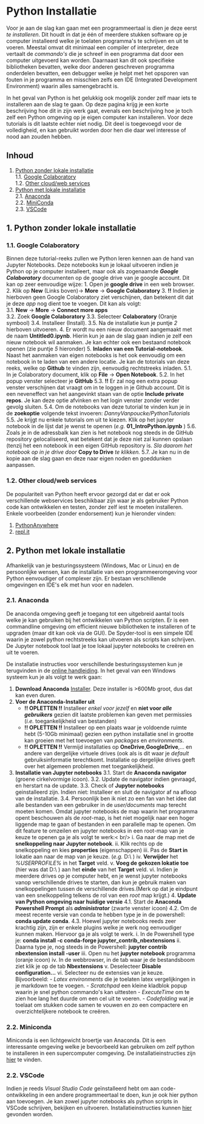 # Python Installatie
Voor je aan de slag kan gaan met een programmeertaal is dien je deze eerst *te installeren*.
Dit houdt in dat je één of meerdere stukken software op je computer installeerd welke je toelaten
programma's te schrijven en uit te voeren. Meestal omvat dit minimaal een compiler of interpreter, deze
vertaalt de *commando's* die je schreef in een programma dat door een computer uitgevoerd kan 
worden. Daarnaast kan dit ook specifieke bibliotheken bevatten, welke door anderen geschreven 
programma onderdelen bevatten, een debugger welke je helpt met het opsporen van fouten in je
programma en misschien zelfs een IDE (Integrated Development Environment) waarin alles samengebracht is.

In het geval van Python is het gelukkig ook mogelijk zonder zelf maar iets te installeren 
aan de slag te gaan. Op deze pagina krijg je een korte beschrijving hoe dit in zijn werk gaat,
evenals een beschrijving hoe je toch zelf een Python omgeving op je eigen computer kan installeren.
Voor deze tutorials is dit laatste echter niet nodig. Dit deel is toegevoegd voor de 
volledigheid, en kan gebruikt worden door hen die daar wel interesse of nood aan zouden hebben.

## Inhoud
1. [Python zonder lokale installatie](#python-zonder-lokale-installatie)  
    1.1. [Google Colaboratory](00_PythonInstallatie.md#Colab)  
	1.2. [Other cloud/web services](00_PythonInstallatie.md#WebService)  
2. [Python met lokale installatie](00_PythonInstallatie.md#NoInstall)  
    2.1. [Anaconda](00_PythonInstallatie.md#Anaconda)  
    2.2. [MiniConda](00_PythonInstallatie.md#Miniconda)  
    2.3. [VSCode](#vscode)  


##  <a id='NoInstall'></a> 1. Python zonder lokale installatie

###  <a id='Colab'></a> 1.1. Google Colaboratory
Binnen deze tutorial-reeks zullen we Python leren kennen aan de hand van Jupyter Notebooks. 
Deze notebooks kun je lokaal uitvoeren indien je Python op je computer installeert, maar ook
als zogenaamde **_Google Colaboratory_** documenten op de google drive van je google account.
Dit kan op zeer eenvoudige wijze:
    1. Open je **google drive** in een web browser.
	2. Klik op **New** (Links boven)&rarr; **More** &rarr; **Google Colaboratory**
	3. **!!** Indien je hierboven geen Google Colaboratory ziet verschijnen, dan betekent dit 
       dat je deze *app* nog dient toe te voegen. Dit kan als volgt:  
       3.1. **New** &rarr; **More** &rarr; **Connect more apps**	   
	   3.2. Zoek **Google Colaboratory**
	   3.3. Selecteer **Colaboratory** (Oranje symbool)
	   3.4. Installeer (Install).
	   3.5. Na de installatie kun je puntje *2* hierboven uitvoeren.
	4. Er wordt nu een nieuw document aangemaakt met de naam **Untitled0.ipynb**. Hierin kun 
	   je aan de slag gaan indien je zelf een nieuw notebook wil aanmaken. Je kan echter 
	   ook een bestaand notebook openen (zie puntje *5* hieronder)
	5. **Inladen van een Tutorial-notebook**. Naast het aanmaken van eigen notebooks is het ook
	   eenvoudig om een notebook in te laden van een andere locatie. Je kan de totorials van deze
	   reeks, welke op **Github** te vinden zijn, eenvoudig rechtstreeks inladen.
	   5.1. In je Colaboratory document, klik op **File** &rarr; **Open Notebook**.
	   5.2. In het popup venster selecteer je **GitHub**
	   5.3. **!!** Er zal nog een extra popup venster verschijnen dat vraagt om in te loggen in je 
	        Github account. Dit is een neveneffect van het aangevinkt staan van de optie 
			**Include private repos**. Je kan deze optie afvinken en het login venster
			zonder verder gevolg sluiten.
	   5.4. Om de notebooks van deze tutorial te vinden kun je in de **zoekoptie** volgende tekst 
	        invoeren: *DannyVanpoucke/PythonTutorials*
	   5.5. Je krijgt nu enkele tutorials om uit te kiezen. Klik op het jupyter notebook in de 
            lijst dat je wenst te openen (*e.g.* **01_IntroPython.ipynb** )
       5.6. Zoals je in de adressbalk kan zien is het notebook nog steeds in de GitHub repository
            gelocaliseerd, wat betekent dat je deze niet zal kunnen opslaan (tenzij het een 
			notebook in een eigen GitHub repository is. *Sla daarom het notebook op in je drive door*
			**Copy to Drive** *te klikken.*
	   5.7. Je kan nu in de kopie aan de slag gaan en deze naar eigen noden en goeddunken aanpassen.

###  <a id='WebService'></a> 1.2. Other cloud/web services
De populariteit van Python heeft ervoor gezorgd dat er dat er ook verschillende webservices beschikbaar
zijn waar je als gebruiker Python code kan ontwikkelen en testen, zonder zelf iest te moeten installeren.
Enkele voorbeelden (zonder endorsement) kun je hieronder vinden:
   1. [PythonAnywhere](https://www.pythonanywhere.com/)
   2. [repl.it](https://replit.com/)


##  <a id='Install'></a> 2. Python met lokale installatie
Afhankelijk van je besturingssysteem (Windows, Mac or Linux) en de persoonlijke wensen, kan de
installatie van een programmeeromgeving voor Python eenvoudiger of complexer zijn. Er bestaan
verschillende omgevingen en IDE's elk met hun voor en nadelen. 

###  <a id='Anaconda'></a> 2.1. Anaconda
De anaconda omgeving geeft je toegang tot een uitgebreid aantal tools welke je kan gebruiken
bij het ontwikkelen van Python scripten. Er is een commandline omgeving om efficient nieuwe
bibliotheken te installeren of te upgraden (maar dit kan ook via de GUI). De Spyder-tool is een
simpele IDE waarin je zowel python rechtstreeks kan uitvoeren als scripts kan schrijven. De 
Jupyter notebook tool laat je toe lokaal jupyter notebooks te creëren en uit te voeren.

De installatie instructies voor verschillende besturingssystemen kun je terugvinden in de 
[online handleiding](https://docs.anaconda.com/anaconda/install/index.html). In het geval 
van een Windows systeem kun je als volgt te werk gaan:
  1. **Download Anaconda** [Installer](https://www.anaconda.com/products/distribution). Deze
     installer is >600Mb groot, dus dat kan even duren.
  2. **Voer de Anaconda-Installer uit**
     - **!! OPLETTEN !!** Installeer *enkel voor jezelf* en **niet voor _alle_ _gebruikers_** gezien
	   dit laatste problemen kan geven met permissies (*i.e.* toegankelijkheid van bestanden)
	 - **!! OPLETTEN !!** Installeer op een plaats waar je voldoende ruimte hebt (5-10Gb minimaal)
	   gezien een python installatie snel in grootte kan groeien met het toevoegen van *packages* 
	   en *environments*.
	 - **!! OPLETTEN !!** Vermijd installaties op **OneDrive**,**GoogleDrive**,... en andere van dergelijke virtuele
	   drives (ook als is dit waar je *default* gebruiksinformatie terechtkomt. Installatie op dergelijke
	   drives geeft over het algemeen problemen met toegankelijkheid.
  3. **Installatie van Jupyter notebooks**
     3.1. Start de **Anaconda navigator** (groene cirkelvormige icoon).
	 3.2. Update de navigator indien gevraagd, en herstart na de update.
	 3.3. Check of **Jupyter notebooks** geinstalleerd zijn. Indien niet: Installeer en 
	      sluit de navigator af na afloop van de installatie.
	 3.4. Persoonlijk ben ik niet zo een fan van het idee dat alle bestanden van een gebruiker
	      in de *user/documents* map terecht moeten komen. Omdat jupyter notebooks de map 
		  waarin het programma opent beschouwen als de *root*-map, is het niet mogelijk naar 
		  een hoger liggende map te gaan of bestanden in een parallelle map te openen. Om 
		  dit feature te omzeilen en jupyter notebooks in een root-map van je keuze te openen 
		  ga je als volgt te werk:< br/>
		    i.   Ga naar de map met de **snelkoppeling naar Jupyter notebook**.
			ii.  Klik rechts op de snelkoppeling en kies **properties** (eigenschappen)
			iii. Pas de **Start in** lokatie aan naar de map van je keuze. (*e.g.* D:\ )
			iv.  **Verwijder** het *%USERPROFILE%* in het **Target** veld.
			v.   **Voeg de gekozen lokatie toe** (hier was dat D:\ ) aan het **einde** van het **Target** veld.
			vi.  Indien je meerdere drives op je computer hebt, en je wenst jupyter notebooks vanop
			     verschillende drives te starten, dan kun je gebruik maken van snelkoppelingen tussen
				 de verschillende drives.(Merk op dat je eindpunt van een snelkoppeling telkens de rol
				 van een *root* map krijgt.)
	4. **Update van Python omgeving naar huidige versie**
	   4.1. Start de **Anaconda Powershell Prompt** als **_administrator_** (zwarte venster icoon)
       4.2. Om de meest recente versie van conda te hebben type je in de powershell: **conda update conda**.
	   4.3. Hoewel jupyter notebooks reeds zeer krachtig zijn, zijn er enkele plugins welke je werk
	        nog eenvoudiger kunnen maken. Hiervoor ga je als volgt te werk.
			i.   In de Powershell type je: **conda install -c conda-forge jupyter_contrib_nbextensions**
			ii.  Daarna type je, nog steeds in de Powershell: **jupyter contrib nbextension install -user**
			iii. Open nu het **jupyter notebook** programma (oranje icoon)
			iv.  In de webbrowser, in de tab waar je de bestandsboom ziet klik je op de tab **Nbextensions**
			v.   Deselecteer **Disable configuration...**
			vi.  Selecteer nu de extensies van je keuze. Bijvoorbeeld:
					- *Latex environments* die je toelaten latex vergelijkingen in je markdown toe te voegen.
					- *Scratchpad* een kleine kladblok popup waarin je snel python commando's kan uittesten
					- *ExecuteTime* om te zien hoe lang het duurde om een cel uit te voeren.
					- *Codefolding* wat je toelaat om stukken code samen te vouwen en zo een compactere en 
					   overzichtelijkere notebook te creëren.

###  <a id='Miniconda'></a> 2.2. Miniconda
Miniconda is een lichtgewicht broertje van Anaconda. Dit is een interessante omgeving welke je 
bevoorbeeld kan gebruiken om zelf python te installeren in een supercomputer comgeving.
De installatieinstructies zijn [hier](https://docs.conda.io/en/latest/miniconda.html) te vinden.

###  <a id='VSCode'></a> 2.2. VSCode
Indien je reeds *Visual Studio Code* geïnstalleerd hebt om aan code-ontwikkeling in een andere
programmeertaal te doen, kun je ook hier python aan toevoegen. Je kan zowel jupyter notebooks 
als python scripts in VSCode schrijven, bekijken en uitvoeren. Installatieinstructies kunnen
[hier](https://code.visualstudio.com/docs/languages/python) gevonden worden.
